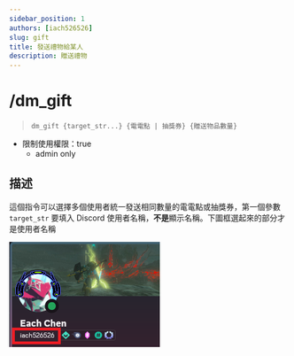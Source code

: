 ```yaml
---
sidebar_position: 1
authors: [iach526526]
slug: gift
title: 發送禮物給某人
description: 贈送禮物
---
```


# /dm_gift

> `dm_gift {target_str...} {電電點 | 抽獎券} {贈送物品數量}`

- 限制使用權限：true
  - admin only

## 描述

這個指令可以選擇多個使用者統一發送相同數量的電電點或抽獎券，第一個參數 `target_str` 要填入 Discord 使用者名稱，**不是**顯示名稱。下圖框選起來的部分才是使用者名稱

![DCid](../../../static/img/DCid.png)
